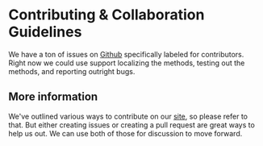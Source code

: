 # Contributing & Collaboration Guidelines
We have a ton of issues on [Github](https://github.com/bocoup/opendesignkit/issues) specifically labeled for contributors. Right now we could use support localizing the methods, testing out the methods, and reporting outright bugs.

## More information
We've outlined various ways to contribute on our [site](http://opendesignkit.org/contribute), so please refer to that. But either creating issues or creating a pull request are great ways to help us out. We can use both of those for discussion to move forward.
